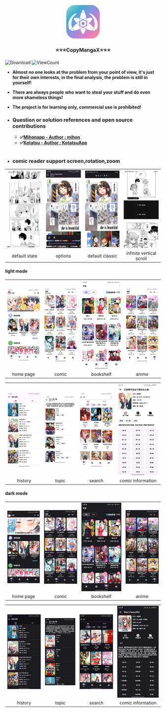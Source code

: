 <div align="center">
  <a href="https://github.com/CrowForKotlin/CopyManga_Crow">
    <img src="docs/images/logo - 1024px_1.2.5.png" alt="Logo" width="108" height="108">
  </a>

<h3 align="center">⭐⭐⭐CopyMangaX⭐⭐⭐</h3>
</div>

<p>
<img alt="Download" src="https://img.shields.io/github/downloads/crowforkotlin/CopyMangaX/total.svg"/>
<img alt="ViewCount" src="https://views.whatilearened.today/views/github/crowforkotlin/CopyMangaX.svg"/>
</p>


- **Almost no one looks at the problem from your point of view, it's just for their own interests, in the final analysis, the problem is still in yourself!**

- **There are always people who want to steal your stuff and do even more shameless things!**

- **The project is for learning only, commercial use is prohibited!**

- ### **Question or solution references and open source contributions**
  - **✅[Mihonapp - Author : mihon](https://github.com/mihonapp/mihon)**
  - **✅[Kotatsu - Author : KotatsuApp](https://github.com/KotatsuApp/Kotatsu)**
<br></br>
- ### **comic reader support screen,rotation,zoom**
<table>
	<tr>
		<td align="center"><img src="docs/images/1.3.2_light_comic.jpg"></td>
		<td align="center"><img src="docs/images/1.3.2_dark_comic.jpg"></td>
		<td align="center"><img src="docs/images/1.3.2_dark_standard.jpg"></td>
		<td align="center"><img src="docs/images/1.3.2_light_stript.jpg"></td>
	</tr>
    <tr>
		<td align="center">default state</td>
		<td align="center">options</td>
        <td align="center">default classic</td>
        <td align="center">infinite vertical scroll</td>
	</tr>
</table>

#### light mode 
<table>
	<tr>
		<td align="center"><img src="docs/images/1.3.2_light_home.jpg"></td>
		<td align="center"><img src="docs/images/1.3.2_light_discover.jpg"></td>
		<td align="center"><img src="docs/images/1.3.2_light_bookshelf.jpg"></td>
		<td align="center"><img src="docs/images/1.3.2_light_anime.jpg"></td>
	</tr>
    <tr>
		<td align="center">home page</td>
		<td align="center">comic</td>
        <td align="center">bookshelf</td>
        <td align="center">anime</td>
	</tr>
</table>
<table>
	<tr>
		<td align="center"><img src="docs/images/1.3.2_light_history.jpg"></td>
		<td align="center"><img src="docs/images/1.3.2_light_topic.jpg"></td>
		<td align="center"><img src="docs/images/1.3.2_light_search.jpg"></td>
		<td align="center"><img src="docs/images/1.3.2_light_comic_info.jpg"></td>
	</tr>
    <tr>
		<td align="center">history</td>
		<td align="center">topic</td>
        <td align="center">search</td>
        <td align="center">comic information</td>
	</tr>
</table>

#### dark mode 
<table>
	<tr>
		<td align="center"><img src="docs/images/1.3.2_dark_home.jpg"></td>
		<td align="center"><img src="docs/images/1.3.2_dark_discover.jpg"></td>
		<td align="center"><img src="docs/images/1.3.2_dark_bookshelf.jpg"></td>
		<td align="center"><img src="docs/images/1.3.2_dark_anime.jpg"></td>
	</tr>
    <tr>
		<td align="center">home page</td>
		<td align="center">comic</td>
        <td align="center">bookshelf</td>
        <td align="center">anime</td>
	</tr>
</table>
<table>
	<tr>
		<td align="center"><img src="docs/images/1.3.2_dark_history.jpg"></td>
		<td align="center"><img src="docs/images/1.3.2_dark_topic.jpg"></td>
		<td align="center"><img src="docs/images/1.3.2_dark_search.jpg"></td>
		<td align="center"><img src="docs/images/1.3.2_dark_comic_info.jpg"></td>
	</tr>
    <tr>
		<td align="center">history</td>
		<td align="center">topic</td>
        <td align="center">search</td>
        <td align="center">comic information</td>
	</tr>
</table>